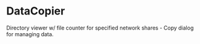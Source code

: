 DataCopier
==========

Directory viewer w/ file counter for specified network shares - Copy dialog for managing data.
